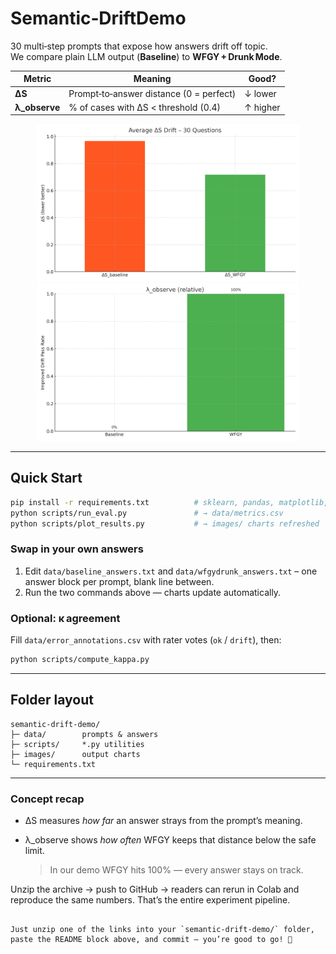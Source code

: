 
# Semantic‑DriftDemo

30 multi‑step prompts that expose how answers drift off topic.  
We compare plain LLM output (**Baseline**) to **WFGY + Drunk Mode**.

| Metric | Meaning | Good? |
|--------|---------|-------|
| **ΔS** | Prompt‑to‑answer distance (0 = perfect) | ↓ lower |
| **λ_observe** | % of cases with ΔS < threshold (0.4) | ↑ higher |

<div align="center">
  <img src="images/drift_comparison.png" width="420"/>
  <img src="images/lambda_pass.png"  width="420"/>
</div>

---

## Quick Start

```bash
pip install -r requirements.txt          # sklearn, pandas, matplotlib, statsmodels
python scripts/run_eval.py               # → data/metrics.csv
python scripts/plot_results.py           # → images/ charts refreshed
````

### Swap in your own answers

1. Edit `data/baseline_answers.txt` and `data/wfgydrunk_answers.txt`
   – one answer block per prompt, blank line between.
2. Run the two commands above — charts update automatically.

### Optional: κ agreement

Fill `data/error_annotations.csv` with rater votes (`ok` / `drift`), then:

```bash
python scripts/compute_kappa.py
```

---

## Folder layout

```
semantic-drift-demo/
├─ data/        prompts & answers
├─ scripts/     *.py utilities
├─ images/      output charts
└─ requirements.txt
```

---

### Concept recap

* ΔS measures *how far* an answer strays from the prompt’s meaning.
* λ\_observe shows *how often* WFGY keeps that distance below the safe limit.

  > In our demo WFGY hits 100% — every answer stays on track.

Unzip the archive → push to GitHub → readers can rerun in Colab and reproduce the same numbers. That’s the entire experiment pipeline.

```

Just unzip one of the links into your `semantic-drift-demo/` folder, paste the README block above, and commit — you’re good to go! 🎯
```
